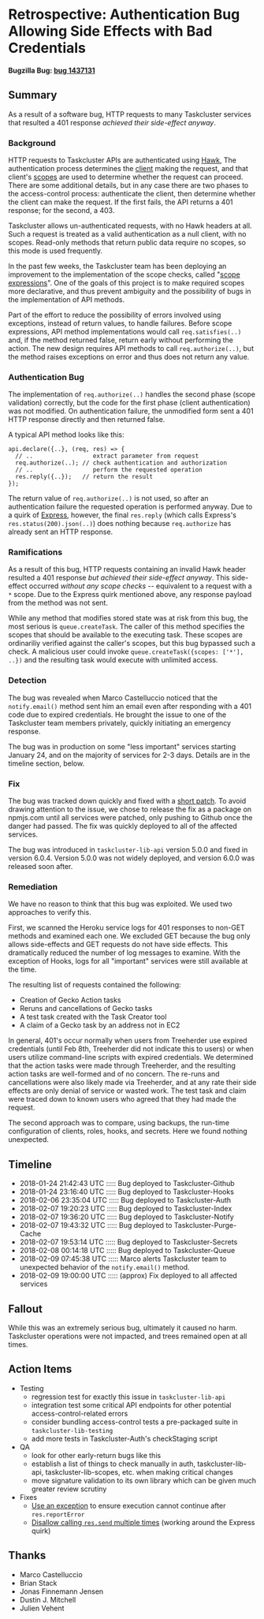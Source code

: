 # Retrospective: Authentication Bug Allowing Side Effects with Bad Credentials
#### Bugzilla Bug: [bug 1437131](https://bugzilla.mozilla.org/show_bug.cgi?id=1437131)

## Summary

As a result of a software bug, HTTP requests to many Taskcluster services that resulted a 401 response *achieved their side-effect anyway*.

### Background

HTTP requests to Taskcluster APIs are authenticated using [Hawk](https://github.com/hueniverse/hawk),
The authentication process determines the [client](https://docs.taskcluster.net/manual/design/apis/hawk/clients) making the request, and that client's [scopes](https://docs.taskcluster.net/manual/design/apis/hawk/scopes) are used to determine whether the request can proceed.
There are some additional details, but in any case there are two phases to the access-control process: authenticate the client, then determine whether the client can make the request.
If the first fails, the API returns a 401 response; for the second, a 403.

Taskcluster allows un-authenticated requests, with no Hawk headers at all.
Such a request is treated as a valid authentication as a null client, with no scopes.
Read-only methods that return public data require no scopes, so this mode is used frequently.

In the past few weeks, the Taskcluster team has been deploying an improvement to the implementation of the scope checks, called "[scope expressions](https://github.com/taskcluster/taskcluster-rfcs/issues/23)".
One of the goals of this project is to make required scopes more declarative, and thus prevent ambiguity and the possibility of bugs in the implementation of API methods.

Part of the effort to reduce the possibility of errors involved using exceptions, instead of return values, to handle failures.
Before scope expressions, API method implementations would call `req.satisfies(..)` and, if the method returned false, return early without performing the action.
The new design requires API methods to call `req.authorize(..)`, but the method raises exceptions on error and thus does not return any value.

### Authentication Bug

The implementation of `req.authorize(..)` handles the second phase (scope validation) correctly, but the code for the first phase (client authentication) was not modified.
On authentication failure, the unmodified form sent a 401 HTTP response directly and then returned false.

A typical API method looks like this:

```
api.declare({..}, (req, res) => {
  // ..                 extract parameter from request
  req.authorize(..); // check authentication and authorization
  // ..                 perform the requested operation
  res.reply({..});   // return the result
});
```

The return value of `req.authorize(..)` is not used, so after an authentication failure the requested operation is performed anyway.
Due to a quirk of [Express](https://expressjs.com/), however, the final `res.reply` (which calls Express's `res.status(200).json(..)`) does nothing because `req.authorize` has already sent an HTTP response.

### Ramifications

As a result of this bug, HTTP requests containing an invalid Hawk header resulted a 401 response *but achieved their side-effect anyway*.
This side-effect occurred *without any scope checks* -- equivalent to a request with a `*` scope.
Due to the Express quirk mentioned above, any response payload from the method was not sent.

While any method that modifies stored state was at risk from this bug, the most serious is `queue.createTask`.
The caller of this method specifies the scopes that should be available to the executing task.
These scopes are ordinariliy verified against the caller's scopes, but this bug bypassed such a check.
A malicious user could invoke `queue.createTask({scopes: ['*'], ..})` and the resulting task would execute with unlimited access.

### Detection

The bug was revealed when Marco Castelluccio noticed that the `notify.email()` method sent him an email even after responding with a 401 code due to expired credentials.
He brought the issue to one of the Taskcluster team members privately, quickly initiating an emergency response.

The bug was in production on some "less important" services starting January 24, and on the majority of services for 2-3 days.
Details are in the timeline section, below.

### Fix

The bug was tracked down quickly and fixed with a [short patch](https://github.com/taskcluster/taskcluster-lib-api/commit/488d9fd7e9569bb464039778409d50ac88a13f8e).
To avoid drawing attention to the issue, we chose to release the fix as a package on npmjs.com until all services were patched, only pushing to Github once the danger had passed.
The fix was quickly deployed to all of the affected services.

The bug was introduced in `taskcluster-lib-api` version 5.0.0 and fixed in version 6.0.4.
Version 5.0.0 was not widely deployed, and version 6.0.0 was released soon after.

### Remediation

We have no reason to think that this bug was exploited.
We used two approaches to verify this.

First, we scanned the Heroku service logs for 401 responses to non-GET methods and examined each one.
We excluded GET because the bug only allows side-effects and GET requests do not have side effects.
This dramatically reduced the number of log messages to examine.
With the exception of Hooks, logs for all "important" services were still available at the time.

The resulting list of requests contained the following:

 * Creation of Gecko Action tasks
 * Reruns and cancellations of Gecko tasks
 * A test task created with the Task Creator tool
 * A claim of a Gecko task by an address not in EC2

In general, 401's occur normally when users from Treeherder use expired credentials (until Feb 8th, Treeherder did not indicate this to users) or when users utilize command-line scripts with expired credentials.
We determined that the action tasks were made through Treeherder, and the resulting action tasks are well-formed and of no concern.
The re-runs and cancellations were also likely made via Treeherder, and at any rate their side effects are only denial of service or wasted work.
The test task and claim were traced down to known users who agreed that they had made the request.

The second approach was to compare, using backups, the run-time configuration of clients, roles, hooks, and secrets.
Here we found nothing unexpected.

## Timeline

  - 2018-01-24 21:42:43 UTC ::::: Bug deployed to Taskcluster-Github
  - 2018-01-24 23:16:40 UTC ::::: Bug deployed to Taskcluster-Hooks
  - 2018-02-06 23:35:04 UTC ::::: Bug deployed to Taskcluster-Auth
  - 2018-02-07 19:20:23 UTC ::::: Bug deployed to Taskcluster-Index
  - 2018-02-07 19:36:20 UTC ::::: Bug deployed to Taskcluster-Notify
  - 2018-02-07 19:43:32 UTC ::::: Bug deployed to Taskcluster-Purge-Cache
  - 2018-02-07 19:53:14 UTC ::::: Bug deployed to Taskcluster-Secrets
  - 2018-02-08 00:14:18 UTC ::::: Bug deployed to Taskcluster-Queue
  - 2018-02-09 07:45:38 UTC ::::: Marco alerts Taskcluster team to unexpected behavior of the `notify.email()` method.
  - 2018-02-09 19:00:00 UTC ::::: (approx) Fix deployed to all affected services

## Fallout

While this was an extremely serious bug, ultimately it caused no harm.
Taskcluster operations were not impacted, and trees remained open at all times.

## Action Items

 * Testing
    * regression test for exactly this issue in `taskcluster-lib-api`
    * integration test some critical API endpoints for other potential access-control-related errors
    * consider bundling access-control tests a pre-packaged suite in `taskcluster-lib-testing`
    * add more tests in Taskcluster-Auth's checkStaging script
 * QA
    * look for other early-return bugs like this
    * establish a list of things to check manually in auth, taskcluster-lib-api, taskcluster-lib-scopes, etc. when making critical changes
    * move signature validation to its own library which can be given much greater review scrutiny
 * Fixes
    * [Use an exception](https://bugzilla.mozilla.org/show_bug.cgi?id=1437191) to ensure execution cannot continue after `res.reportError`
    * [Disallow calling `res.send` multiple times](https://bugzilla.mozilla.org/show_bug.cgi?id=1437193) (working around the Express quirk)

## Thanks

* Marco Castelluccio
* Brian Stack
* Jonas Finnemann Jensen
* Dustin J. Mitchell
* Julien Vehent
